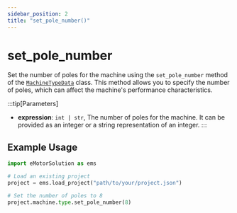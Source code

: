 ```yaml
---
sidebar_position: 2
title: "set_pole_number()"
---
```


# set_pole_number

Set the number of poles for the machine using the `set_pole_number` method of the [`MachineTypeData`](/docs/api/Machine/type/) class. This method allows you to specify the number of poles, which can affect the machine's performance characteristics.

:::tip[Parameters]
- **expression**: `int | str`, The number of poles for the machine. It can be provided as an integer or a string representation of an integer.
:::

## Example Usage
```python
import eMotorSolution as ems

# Load an existing project
project = ems.load_project("path/to/your/project.json")

# Set the number of poles to 8
project.machine.type.set_pole_number(8)
```
